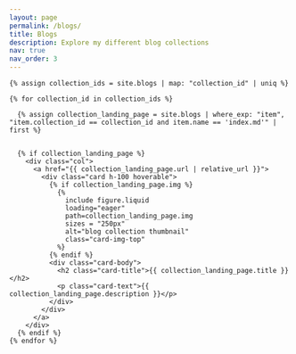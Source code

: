```yaml
---
layout: page
permalink: /blogs/
title: Blogs
description: Explore my different blog collections
nav: true
nav_order: 3
---
```


<div class="projects blogs">
  <div class="row row-cols-1 row-cols-md-3">
    
    {% assign collection_ids = site.blogs | map: "collection_id" | uniq %}
    
    {% for collection_id in collection_ids %}
      
      {% assign collection_landing_page = site.blogs | where_exp: "item", "item.collection_id == collection_id and item.name == 'index.md'" | first %}
      
      
      {% if collection_landing_page %}
        <div class="col">
          <a href="{{ collection_landing_page.url | relative_url }}">
            <div class="card h-100 hoverable">
              {% if collection_landing_page.img %}
                {%
                  include figure.liquid
                  loading="eager"
                  path=collection_landing_page.img
                  sizes = "250px"
                  alt="blog collection thumbnail"
                  class="card-img-top"
                %}
              {% endif %}
              <div class="card-body">
                <h2 class="card-title">{{ collection_landing_page.title }}</h2>
                <p class="card-text">{{ collection_landing_page.description }}</p>
              </div>
            </div>
          </a>
        </div>
      {% endif %}
    {% endfor %}
  </div>
</div>

<style>
/* Ensuring the cards have the same hover effect as project cards */
.blogs .card.hoverable {
  transition: all 0.3s ease;
}

.blogs .card.hoverable:hover {
  box-shadow: 0 5px 15px rgba(0,0,0,0.1);
  transform: translateY(-4px);
}
</style>

